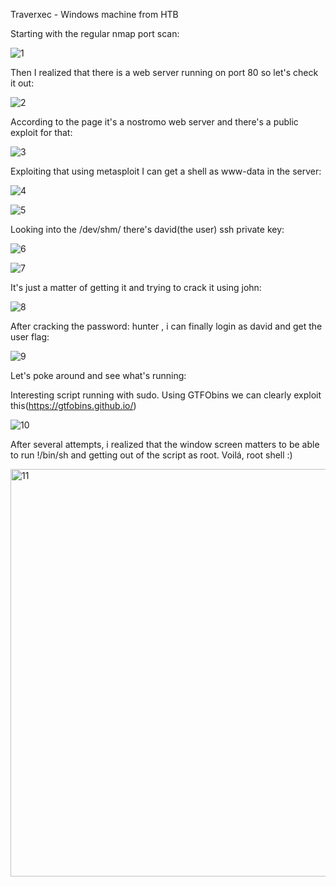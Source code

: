 Traverxec - Windows machine from HTB

Starting with the regular nmap port scan:

![1](https://user-images.githubusercontent.com/47299364/70398579-40b1f680-1a1d-11ea-894d-024825fa9d63.png)

Then I realized that there is a web server running on port 80 so let's check it out:

![2](https://user-images.githubusercontent.com/47299364/70398599-72c35880-1a1d-11ea-8be8-80402e094119.png)

According to the page it's a nostromo web server and there's a public exploit for that:

![3](https://user-images.githubusercontent.com/47299364/70398609-8ff82700-1a1d-11ea-8574-9e153f284377.png)

Exploiting that using metasploit I can get a shell as www-data in the server:

![4](https://user-images.githubusercontent.com/47299364/70398613-9be3e900-1a1d-11ea-8d4e-0d09b4a0571d.png)

![5](https://user-images.githubusercontent.com/47299364/70398624-b322d680-1a1d-11ea-8647-d31d9ef63665.png)

Looking into the /dev/shm/ there's david(the user) ssh private key:

![6](https://user-images.githubusercontent.com/47299364/70398629-c9309700-1a1d-11ea-93d1-a7de89da7db3.png)

![7](https://user-images.githubusercontent.com/47299364/70398637-e1081b00-1a1d-11ea-81ae-0a9130bbda4e.png)

It's just a matter of getting it and trying to crack it using john:

![8](https://user-images.githubusercontent.com/47299364/70398649-f5e4ae80-1a1d-11ea-90f6-fc1d95b6b880.png)

After cracking the password: hunter , i can finally login as david and get the user flag:

![9](https://user-images.githubusercontent.com/47299364/70398663-10b72300-1a1e-11ea-87b6-10878a01d3e4.png)

Let's poke around and see what's running:

Interesting script running with sudo. Using GTFObins we can clearly exploit this(https://gtfobins.github.io/)

![10](https://user-images.githubusercontent.com/47299364/70398686-3f34fe00-1a1e-11ea-8ada-f68dedbad9fb.png)

After several attempts, i realized that the window screen matters to be able to run !/bin/sh and getting out of the script as root. Voilá, root shell :)

<img width="652" alt="11" src="https://user-images.githubusercontent.com/47299364/70398714-86bb8a00-1a1e-11ea-97de-ad8c53990585.png">

